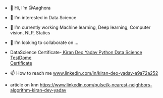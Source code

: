 - 👋 Hi, I’m @Aaghora
- 👀 I’m interested in Data Science 
- 🌱 I’m currently working Machine learning, Deep learning, Computer vision, NLP, Statics

- 💞️ I’m looking to collaborate on ...
- DataScience Certificate-<a href="https://www.testdome.com/certificates/a645ac2169fc4224b0155951e80ad0fc" class="testdome-certificate-stamp gold">
          <span class="testdome-certificate-name">Kiran Deo Yadav</span>
          <span class="testdome-certificate-test-name">Python Data Science</span>
          <span class="testdome-certificate-card-logo">TestDome<br>Certificate</span>
      </a>
      <script>
          var stylesheet = "https://www.testdome.com/content/source/stylesheets/embed.css",
          link = document.createElement("link");
          link.href = stylesheet,
          link.type = "text/css",
          link.rel = "stylesheet",
          link.media = "screen,print",
          document.getElementsByTagName("head")[0].appendChild(link);
      </script>
- 📫 How to reach me www.linkedin.com/in/kiran-deo-yadav-a9a72a252
- article on knn https://www.linkedin.com/pulse/k-nearest-neighbors-algorithm-kiran-dev-yadav

<!---
Aaghora/Aaghora is a ✨ special ✨ repository because its `README.md` (this file) appears on your GitHub profile.
You can click the Preview link to take a look at your changes.
--->

